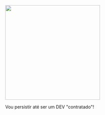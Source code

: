 <div>
<img align='center' width=300 src="https://andrer54.github.io/media/certificado_em_imagem.png"/> 
</div>


 Vou persistir até ser um DEV "contratado"!

